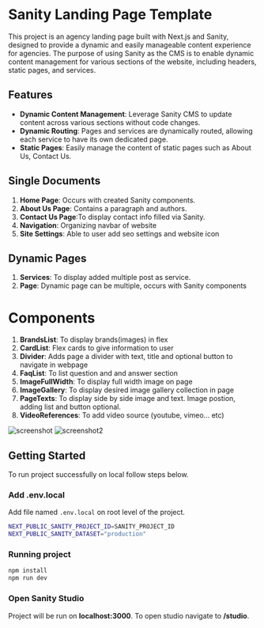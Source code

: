 # Sanity Landing Page Template

This project is an agency landing page built with Next.js and Sanity, designed to provide a dynamic and easily manageable content experience for agencies. The purpose of using Sanity as the CMS is to enable dynamic content management for various sections of the website, including headers, static pages, and services.

## Features

- **Dynamic Content Management**: Leverage Sanity CMS to update content across various sections without code changes.
- **Dynamic Routing**: Pages and services are dynamically routed, allowing each service to have its own dedicated page.
- **Static Pages**: Easily manage the content of static pages such as About Us, Contact Us.

## Single Documents

1. **Home Page**: Occurs with created Sanity components.
2. **About Us Page**: Contains a paragraph and authors.
3. **Contact Us Page**:To display contact info filled via Sanity.
4. **Navigation**: Organizing navbar of website
5. **Site Settings**: Able to user add seo settings and website icon

## Dynamic Pages

1. **Services**: To display added multiple post as service.
2. **Page**: Dynamic page can be multiple, occurs with Sanity components

# Components

1. **BrandsList**: To display brands(images) in flex
2. **CardList**: Flex cards to give information to user
3. **Divider**: Adds page a divider with text, title and optional button to navigate in webpage
4. **FaqList**: To list question and and answer section
5. **ImageFullWidth**: To display full width image on page
6. **ImageGallery**: To display desired image gallery collection in page
7. **PageTexts**: To display side by side image and text. Image postion, adding list and button optional.
8. **VideoReferences**: To add video source (youtube, vimeo... etc)

![screenshot]([http://url/to/img.png](https://console.cloudinary.com/pm/c-5e4e917b2772e94beb3c441f0f3492/media-explorer?assetId=8e722125aa4e3b5aa3cdfb62d217d929))
![screenshot2]([[http://url/to/img.png](https://console.cloudinary.com/pm/c-5e4e917b2772e94beb3c441f0f3492/media-explorer?assetId=8e722125aa4e3b5aa3cdfb62d217d929](https://res.cloudinary.com/dfatlyafz/image/upload/v1725792726/hafxpn3qwcpljisu6qu2.png)))

## Getting Started
To run project successfully on local follow steps below.

### Add .env.local
Add file named `.env.local` on root level of the project.

```bash
NEXT_PUBLIC_SANITY_PROJECT_ID=SANITY_PROJECT_ID
NEXT_PUBLIC_SANITY_DATASET="production"
```

### Running project 
```bash
npm install
npm run dev
```

### Open Sanity Studio
Project will be run on **localhost:3000**. To open studio navigate to **/studio**.
